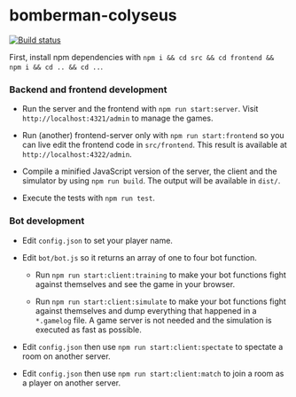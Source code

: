 # bomberman-colyseus

[![Build status](https://ci.appveyor.com/api/projects/status/github/asimmon/bomberman-colyseus?svg=true)](https://ci.appveyor.com/project/asimmon/bomberman-colyseus/branch/master)

First, install npm dependencies with `npm i && cd src && cd frontend && npm i && cd .. && cd ..`.

### Backend and frontend development

- Run the server and the frontend with `npm run start:server`. Visit `http://localhost:4321/admin` to manage the games.

- Run (another) frontend-server only with `npm run start:frontend` so you can live edit the frontend code in `src/frontend`. This result is available at `http://localhost:4322/admin`.

- Compile a minified JavaScript version of the server, the client and the simulator by using `npm run build`. The output will be available in `dist/`.

- Execute the tests with `npm run test`.

### Bot development

- Edit `config.json` to set your player name.

- Edit `bot/bot.js` so it returns an array of one to four bot function.

  - Run `npm run start:client:training` to make your bot functions fight against themselves and see the game in your browser.

  - Run `npm run start:client:simulate` to make your bot functions fight against themselves and dump everything that happened in a `*.gamelog` file. A game server is not needed and the simulation is executed as fast as possible.

- Edit `config.json` then use `npm run start:client:spectate` to spectate a room on another server.

- Edit `config.json` then use `npm run start:client:match` to join a room as a player on another server.
